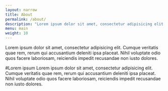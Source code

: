 ```yaml
---
layout: narrow
title: About
permalink: /about/
description: "Lorem ipsum dolor sit amet, consectetur adipisicing elit."
menu: main
weight: 10
---
```

Lorem ipsum dolor sit amet, consectetur adipisicing elit. Cumque veritatis quae rem, rerum qui accusantium deleniti ipsa placeat. Nihil voluptate odio quos facere laboriosam, reiciendis impedit recusandae non iusto dolores.

#Lorem ipsum
Lorem ipsum dolor sit amet, consectetur adipisicing elit. Cumque veritatis quae rem, rerum qui accusantium deleniti ipsa placeat. Nihil voluptate odio quos facere laboriosam, reiciendis impedit recusandae non iusto dolores.
